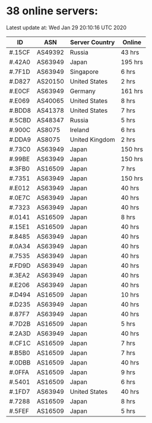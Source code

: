 # 38 online servers:

Latest update at: Wed Jan 29 20:10:16 UTC 2020

| ID | ASN | Server Country | Online |
| -- | --- | -------------- | ------ |
| #.15CF | AS49392 | Russia | 43 hrs |
| #.42A0 | AS63949 | Japan | 195 hrs |
| #.7F1D | AS63949 | Singapore | 6 hrs |
| #.D827 | AS20150 | United States | 2 hrs |
| #.E0CF | AS63949 | Germany | 161 hrs |
| #.E069 | AS40065 | United States | 8 hrs |
| #.BDD8 | AS41378 | United States | 7 hrs |
| #.5CBD | AS48347 | Russia | 5 hrs |
| #.900C | AS8075 | Ireland | 6 hrs |
| #.DDA9 | AS8075 | United Kingdom | 2 hrs |
| #.73C0 | AS63949 | Japan | 150 hrs |
| #.99BE | AS63949 | Japan | 150 hrs |
| #.3FB0 | AS16509 | Japan | 7 hrs |
| #.7351 | AS63949 | Japan | 150 hrs |
| #.E012 | AS63949 | Japan | 40 hrs |
| #.0E7C | AS63949 | Japan | 40 hrs |
| #.7323 | AS63949 | Japan | 40 hrs |
| #.0141 | AS16509 | Japan | 8 hrs |
| #.15E1 | AS16509 | Japan | 40 hrs |
| #.8485 | AS63949 | Japan | 40 hrs |
| #.0A34 | AS63949 | Japan | 40 hrs |
| #.7535 | AS63949 | Japan | 40 hrs |
| #.FD9D | AS63949 | Japan | 40 hrs |
| #.3EA2 | AS63949 | Japan | 40 hrs |
| #.E206 | AS63949 | Japan | 40 hrs |
| #.D494 | AS16509 | Japan | 10 hrs |
| #.D235 | AS63949 | Japan | 40 hrs |
| #.87F7 | AS63949 | Japan | 40 hrs |
| #.7D2B | AS16509 | Japan | 5 hrs |
| #.2A3D | AS63949 | Japan | 40 hrs |
| #.CF1C | AS16509 | Japan | 7 hrs |
| #.B5B0 | AS16509 | Japan | 7 hrs |
| #.0DBB | AS16509 | Japan | 40 hrs |
| #.0FFA | AS16509 | Japan | 9 hrs |
| #.5401 | AS16509 | Japan | 6 hrs |
| #.1FD7 | AS63949 | United States | 40 hrs |
| #.7288 | AS16509 | Japan | 8 hrs |
| #.5FEF | AS16509 | Japan | 5 hrs |

